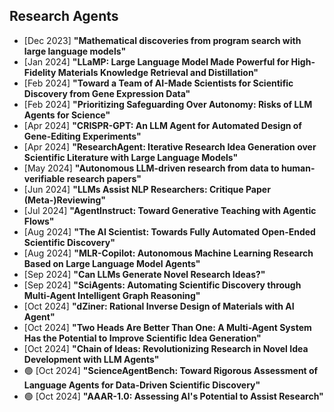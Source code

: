 ## Research Agents
* [Dec 2023] **"Mathematical discoveries from program search with large language models"**
* [Jan 2024] **"LLaMP: Large Language Model Made Powerful for High-Fidelity Materials Knowledge Retrieval and Distillation"**
* [Feb 2024] **"Toward a Team of AI-Made Scientists for Scientific Discovery from Gene Expression Data"**
* [Feb 2024] **"Prioritizing Safeguarding Over Autonomy: Risks of LLM Agents for Science"**
* [Apr 2024] **"CRISPR-GPT: An LLM Agent for Automated Design of Gene-Editing Experiments"**
* [Apr 2024] **"ResearchAgent: Iterative Research Idea Generation over Scientific Literature with Large Language Models"**
* [May 2024] **"Autonomous LLM-driven research from data to human-verifiable research papers"**
* [Jun 2024] **"LLMs Assist NLP Researchers: Critique Paper (Meta-)Reviewing"**
* [Jul 2024] **"AgentInstruct: Toward Generative Teaching with Agentic Flows"**
* [Aug 2024] **"The AI Scientist: Towards Fully Automated Open-Ended Scientific Discovery"**
* [Aug 2024] **"MLR-Copilot: Autonomous Machine Learning Research Based on Large Language Model Agents"**
* [Sep 2024] **"Can LLMs Generate Novel Research Ideas?"**
* [Sep 2024] **"SciAgents: Automating Scientific Discovery through Multi-Agent Intelligent Graph Reasoning"**
* [Oct 2024] **"dZiner: Rational Inverse Design of Materials with AI Agent"**
* [Oct 2024] **"Two Heads Are Better Than One: A Multi-Agent System Has the Potential to Improve Scientific Idea Generation"**
* [Oct 2024] **"Chain of Ideas: Revolutionizing Research in Novel Idea Development with LLM Agents"**
* 🟢 [Oct 2024] **"ScienceAgentBench: Toward Rigorous Assessment of Language Agents for Data-Driven Scientific Discovery"**
* 🟢 [Oct 2024] **"AAAR-1.0: Assessing AI's Potential to Assist Research"**
